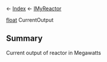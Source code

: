 ← [Index](Api-Index) ← [IMyReactor](Sandbox.ModAPI.Ingame.IMyReactor)

[float](System.Single) CurrentOutput

## Summary

Current output of reactor in Megawatts

